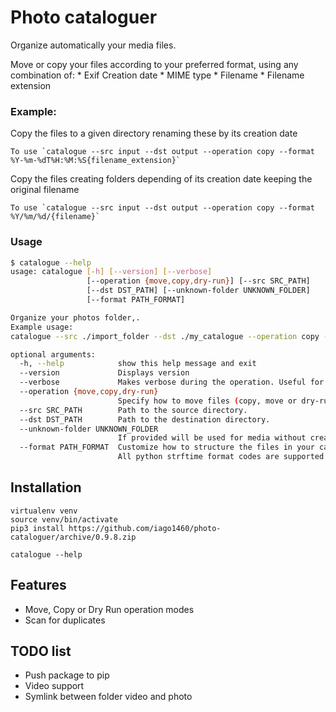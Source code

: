 # Photo cataloguer

Organize automatically your media files.

Move or copy your files according to your preferred format, using any combination of:
    * Exif Creation date
    * MIME type
    * Filename
    * Filename extension

### Example: 

Copy the files to a given directory renaming these by its creation date
```
To use `catalogue --src input --dst output --operation copy --format %Y-%m-%dT%H:%M:%S{filename_extension}`
```

Copy the files creating folders depending of its creation date keeping the original filename
```
To use `catalogue --src input --dst output --operation copy --format %Y/%m/%d/{filename}`
```

### Usage

```bash
$ catalogue --help
usage: catalogue [-h] [--version] [--verbose]
                 [--operation {move,copy,dry-run}] [--src SRC_PATH]
                 [--dst DST_PATH] [--unknown-folder UNKNOWN_FOLDER]
                 [--format PATH_FORMAT]

Organize your photos folder,.
Example usage:
catalogue --src ./import_folder --dst ./my_catalogue --operation copy --verbose

optional arguments:
  -h, --help            show this help message and exit
  --version             Displays version
  --verbose             Makes verbose during the operation. Useful for debugging and seeing what is going on "under the hood".
  --operation {move,copy,dry-run}
                        Specify how to move files (copy, move or dry-run)
  --src SRC_PATH        Path to the source directory.
  --dst DST_PATH        Path to the destination directory.
  --unknown-folder UNKNOWN_FOLDER
                        If provided will be used for media without creation date
  --format PATH_FORMAT  Customize how to structure the files in your catalogue. e.g: '%Y/%m/%d/{filename}'
                        All python strftime format codes are supported as well as {filename}, {filename_extension}, {media_type}, {mime_type}
```

## Installation

    virtualenv venv
    source venv/bin/activate
    pip3 install https://github.com/iago1460/photo-cataloguer/archive/0.9.8.zip
    
    catalogue --help


## Features

* Move, Copy or Dry Run operation modes
* Scan for duplicates

## TODO list

* Push package to pip
* Video support
* Symlink between folder video and photo

